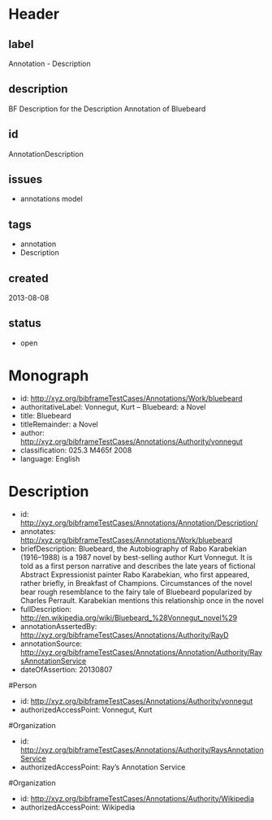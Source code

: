 # Header

## label

Annotation -  Description 

## description

BF Description for the Description Annotation  of Bluebeard

## id

AnnotationDescription

## issues

* annotations model


## tags

* annotation
* Description

## created

2013-08-08

## status

* open


# Monograph 

* id: <http://xyz.org/bibframeTestCases/Annotations/Work/bluebeard>
* authoritativeLabel: Vonnegut, Kurt – Bluebeard: a Novel
* title: Bluebeard
* titleRemainder: a Novel
* author: <http://xyz.org/bibframeTestCases/Annotations/Authority/vonnegut>
* classification: 025.3 M465f 2008
* language: English

# Description

* id: <http://xyz.org/bibframeTestCases/Annotations/Annotation/Description/>
* annotates: <http://xyz.org/bibframeTestCases/Annotations/Work/bluebeard>
* briefDescription:   Bluebeard, the Autobiography of Rabo Karabekian (1916–1988) is a 1987 novel by best-selling author Kurt Vonnegut. It is told as a first person narrative and describes the late years of fictional Abstract Expressionist painter Rabo Karabekian, who first appeared, rather briefly, in Breakfast of Champions. Circumstances of the novel bear rough resemblance to the fairy tale of Bluebeard popularized by Charles Perrault. Karabekian mentions this relationship once in the novel
* fullDescription: <http://en.wikipedia.org/wiki/Bluebeard_%28Vonnegut_novel%29> 
* annotationAssertedBy: <http://xyz.org/bibframeTestCases/Annotations/Authority/RayD>
* annotationSource:   <http://xyz.org/bibframeTestCases/Annotations/Annotation/Authority/RaysAnnotationService>
* dateOfAssertion: 20130807


#Person
* id: <http://xyz.org/bibframeTestCases/Annotations/Authority/vonnegut>
* authorizedAccessPoint: Vonnegut, Kurt


#Organization
* id: <http://xyz.org/bibframeTestCases/Annotations/Authority/RaysAnnotationService>
* authorizedAccessPoint: Ray’s Annotation Service

#Organization
* id: <http://xyz.org/bibframeTestCases/Annotations/Authority/Wikipedia>
* authorizedAccessPoint: Wikipedia
